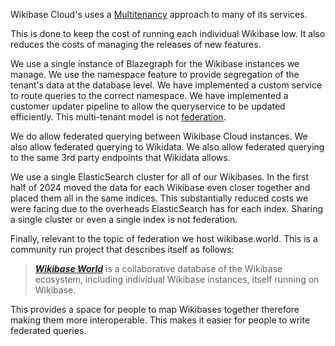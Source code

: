 Wikibase Cloud's uses a [Multitenancy](https://en.wikipedia.org/wiki/Multitenancy) approach to many of its services.

This is done to keep the cost of running each individual Wikibase low. It also reduces the costs of managing the releases of new features.

We use a single instance of Blazegraph for the Wikibase instances we manage. We use the namespace feature to provide segregation of the tenant's data at the database level. We have implemented a custom service to route queries to the correct namespace. We have implemented a customer updater pipeline to allow the queryservice to be updated efficiently. This multi-tenant model is not [federation](https://www.mediawiki.org/wiki/Wikibase/Federation).

We do allow federated querying between Wikibase Cloud instances. We also allow federated querying to Wikidata. We also allow federated querying to the same 3rd party endpoints that Wikidata allows.

We use a single ElasticSearch cluster for all of our Wikibases. In the first half of 2024 moved the data for each Wikibase even closer together and placed them all in the same indices. This substantially reduced costs we were facing due to the overheads ElasticSearch has for each index. Sharing a single cluster or even a single index is not federation.

Finally, relevant to the topic of federation we host wikibase.world. This is a community run project that describes itself as follows:
> _**[Wikibase World](https://wikibase.world/wiki/Item:Q3 "Item:Q3")**_ is a collaborative database of the Wikibase ecosystem, including individual Wikibase instances, itself running on Wikibase.

This provides a space for people to map Wikibases together therefore making them more interoperable. This makes it easier for people to write federated queries.
